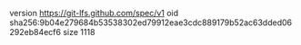 version https://git-lfs.github.com/spec/v1
oid sha256:9b04e279684b53538302ed79912eae3cdc889179b52ac63dded06292eb84ecf6
size 1118
